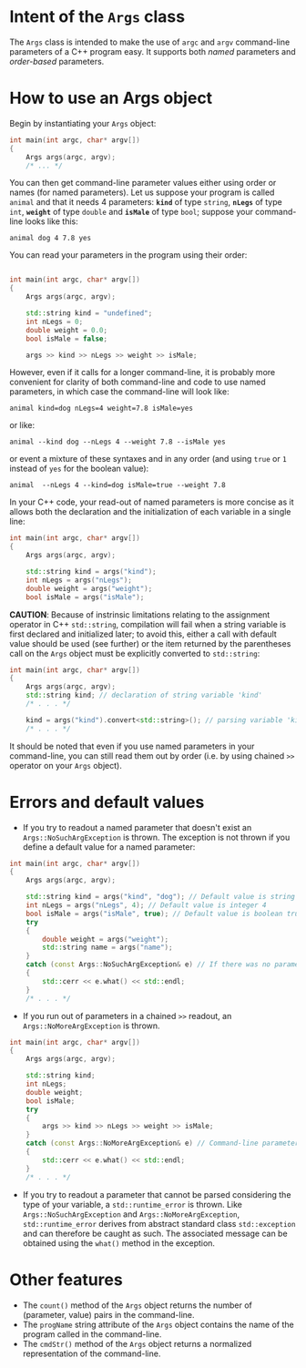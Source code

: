 # Intent of the `Args` class

The `Args` class is intended to make the use of `argc` and `argv` command-line parameters of a C++ program easy. It
supports both *named* parameters and *order-based* parameters.

# How to use an Args object

Begin by instantiating your `Args` object:
```c++
int main(int argc, char* argv[])
{
	Args args(argc, argv);
	/* ... */
```
You can then get command-line parameter values either using order or names (for named parameters).
Let us suppose your program is called `animal` and that it needs 4 parameters: **`kind`** of type `string`, **`nLegs`** of type
`int`, **`weight`** of type `double` and **`isMale`** of type `bool`; suppose your command-line looks like this:

```
animal dog 4 7.8 yes
```
You can read your parameters in the program using their order:
```c++

int main(int argc, char* argv[])
{
	Args args(argc, argv);

	std::string kind = "undefined";
	int nLegs = 0;
	double weight = 0.0;
	bool isMale = false;

	args >> kind >> nLegs >> weight >> isMale;
```

However, even if it calls for a longer command-line, it is probably more convenient for clarity of both command-line and
code to use named parameters, in which case the command-line will look like:

```
animal kind=dog nLegs=4 weight=7.8 isMale=yes
```
or like:

```
animal --kind dog --nLegs 4 --weight 7.8 --isMale yes
```
or event a mixture of these syntaxes and in any order (and using `true` or `1` instead of `yes` for the boolean value):

```
animal  --nLegs 4 --kind=dog isMale=true --weight 7.8
```

In your C++ code, your read-out of named parameters is more concise as it allows both the declaration and the
initialization of each variable in a single line:

```c++
int main(int argc, char* argv[])
{
	Args args(argc, argv);

	std::string kind = args("kind");
	int nLegs = args("nLegs");
	double weight = args("weight");
	bool isMale = args("isMale");

```
**CAUTION**: Because of instrinsic limitations relating to the assignment operator in C++ `std::string`, compilation
will fail when a string variable is first declared and initialized later; to avoid this, either a call with default
value should be used (see further) or the item returned by the parentheses call on the `Args` object must be explicitly
converted to `std::string`:

```c++
int main(int argc, char* argv[])
{
	Args args(argc, argv);
	std::string kind; // declaration of string variable 'kind'
	/* . . . */

	kind = args("kind").convert<std::string>(); // parsing variable 'kind' value from command-line parameter
	/* . . . */
```


It should be noted that even if you use named parameters in your command-line, you can still read them out by order
(i.e. by using chained `>>` operator on your `Args` object).

# Errors and default values

- If you try to readout a named parameter that doesn't exist an `Args::NoSuchArgException` is thrown.
The exception is not thrown if you define a default value for a named parameter:

```c++
int main(int argc, char* argv[])
{
	Args args(argc, argv);

	std::string kind = args("kind", "dog"); // Default value is string "dog"
	int nLegs = args("nLegs", 4); // Default value is integer 4
	bool isMale = args("isMale", true); // Default value is boolean true
	try
	{
		double weight = args("weight");
		std::string name = args("name");
	}
	catch (const Args::NoSuchArgException& e) // If there was no parameter named 'weight' or 'name'
	{
		std::cerr << e.what() << std::endl;
	}
	/* . . . */
```

- If you run out of parameters in a chained `>>` readout, an `Args::NoMoreArgException` is thrown.

```c++
int main(int argc, char* argv[])
{
	Args args(argc, argv);

	std::string kind;
	int nLegs;
	double weight;
	bool isMale;
	try
	{
		args >> kind >> nLegs >> weight >> isMale;
	}
	catch (const Args::NoMoreArgException& e) // Command-line parameters were fewer than 4
	{
		std::cerr << e.what() << std::endl;
	}
	/* . . . */
```

- If you try to readout a parameter that cannot be parsed considering the type of your variable, a `std::runtime_error`
is thrown. Like `Args::NoSuchArgException` and `Args::NoMoreArgException`, `std::runtime_error` derives from
abstract standard class `std::exception` and can therefore be caught as such. The associated message can be obtained
using the `what()` method in the exception.

# Other features

- The `count()` method of the `Args` object returns the number of (parameter, value) pairs in the command-line.
- The `progName` string attribute of the `Args` object contains the name of the program called in the command-line.
- The `cmdStr()` method of the `Args` object returns a normalized representation of the command-line.

